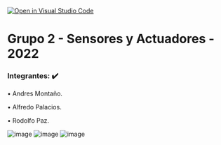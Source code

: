 [![Open in Visual Studio Code](https://classroom.github.com/assets/open-in-vscode-c66648af7eb3fe8bc4f294546bfd86ef473780cde1dea487d3c4ff354943c9ae.svg)](https://classroom.github.com/online_ide?assignment_repo_id=8565400&assignment_repo_type=AssignmentRepo)
# Grupo 2 - Sensores y Actuadores - 2022
### Integrantes: :heavy_check_mark:
•	 Andres Montaño.

•  Alfredo Palacios.

•  Rodolfo Paz.

![image](https://user-images.githubusercontent.com/84986194/191102091-65559995-acbf-4ea7-9c1a-1a451493df7c.png)
![image](https://user-images.githubusercontent.com/84986194/191102248-31c50131-30c4-4f95-b3ad-3273b2e398f9.png)
![image](https://user-images.githubusercontent.com/84986194/191102365-a332dad7-0442-4da5-b175-4eba4408fc58.png)

